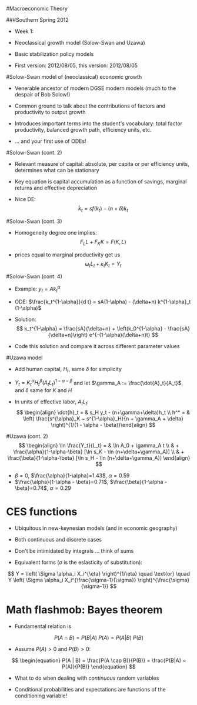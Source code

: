 #Macroeconomic Theory

###Southern Spring 2012 

- Week 1: 

- Neoclassical growth model (Solow-Swan and Uzawa)

- Basic stabilization policy models

- First version: 2012/08/05, this version: 2012/08/05


#Solow-Swan model of (neoclassical) economic growth

- Venerable ancestor of modern DGSE modern models (much to the despair of Bob Solow!)

- Common ground to talk about the contributions of factors and productivity to output growth

- Introduces important terms into the student's vocabulary: total factor productivity, balanced growth path, efficiency units, etc.

- ... and your first use of ODEs! 


#Solow-Swan (cont. 2)

+ Relevant measure of capital: absolute, per capita or per efficiency units, determines what can be stationary

+ Key equation is capital accumulation as a function of savings, marginal returns and effective depreciation

+ Nice DE:
$$
 \begin{equation}\label{capacc}
 \dot{k}_t = s f(k_t) - (n+\delta) k_t 
 \end{equation}
$$

#Solow-Swan (cont. 3)

+ Homogeneity degree one implies:
$$
F_L L +  F_K K = F(K,L)
$$

+ prices equal to marginal productivity get us
$$
\omega_t L_t + \kappa_t K_t = Y_t
$$

#Solow-Swan (cont. 4)

+ Example: $y_t = A k_t^{\alpha}$

+ ODE: $\frac{k_t^{1-\alpha}}{d t} = sA(1-\alpha) - (\delta+n) k^{1-\alpha}_t (1-\alpha)$    

+ Solution:
$$
k_t^{1-\alpha} = \frac{sA}{\delta+n} + \left(k_0^{1-\alpha} -  \frac{sA}{\delta+n}\right) e^{-(1-\alpha)(\delta+n)t}
$$

+ Code this solution and compare it across different parameter values


#Uzawa model

+ Add human capital, $H_t$,  same $\delta$ for simplicity

+ $Y_t = K_t^{\alpha} H_t^{\beta} (A_t L_t)^{1-\alpha-\beta}$ and let $\gamma_A := \frac{\dot{A}_t}{A_t}$, and $\delta$ same for $K$ and $H$

+ In units of  effective labor, $A_t L_t$:
$$
\begin{align}
\dot{h}_t = & s_H y_t - (n+\gamma+\delta)h_t \\
h^* = & \left( \frac{s^{\alpha}_K ~ s^{1-\alpha}_H}{n + \gamma_A + \delta} \right)^{1/(1 - \alpha - \beta)}\end{align}
$$
 
#Uzawa (cont. 2)
 $$
\begin{align}
\ln \frac{Y_t}{L_t} = & \ln A_0 + \gamma_A t \\ 
  & + \frac{\alpha}{1-\alpha-\beta} [\ln s_K - \ln (n+\delta+\gamma_A)] \\
  & + \frac{\beta}{1-\alpha-\beta} [\ln s_H - \ln (n+\delta+\gamma_A)]
\end{align} 
$$

+ $\beta = 0$, $\frac{\alpha}{1-\alpha}=1.43$, $\alpha=0.59$
+ $\frac{\alpha}{1-\alpha - \beta}=0.71$, $\frac{\beta}{1-\alpha - \beta}=0.74$, $\alpha=0.29$

# CES functions

+ Ubiquitous in new-keynesian models (and in economic geography)

+ Both continuous and discrete cases

+ Don't be intimidated by integrals ... think of sums

+ Equivalent forms ($\sigma$ is the eslasticity of substitution): 

$$
Y = \left( \Sigma \alpha_i X_i^{\eta} \right)^{1/\eta} \quad \text{or} \quad   Y \left( \Sigma \alpha_i X_i^{\frac{\sigma-1}{\sigma}} \right)^{\frac{\sigma}{\sigma-1}}
$$

# Math flashmob: Bayes theorem

+ Fundamental relation is

$$
\begin{equation}
P(A \cap B) = P(B|A) ~ P(A) = P(A|B) ~ P(B)
\end{equation}
$$

+ Assume $P(A)>0$ and $P(B)>0$:

$$
\begin{equation}
P(A | B) = \frac{P(A \cap B)}{P(B)} = \frac{P(B|A) ~ P(A)}{P(B)}
\end{equation}
$$

+ What to do when dealing with *continuous* random variables

+ Conditional probabilities and expectations are functions of the conditioning variable!
